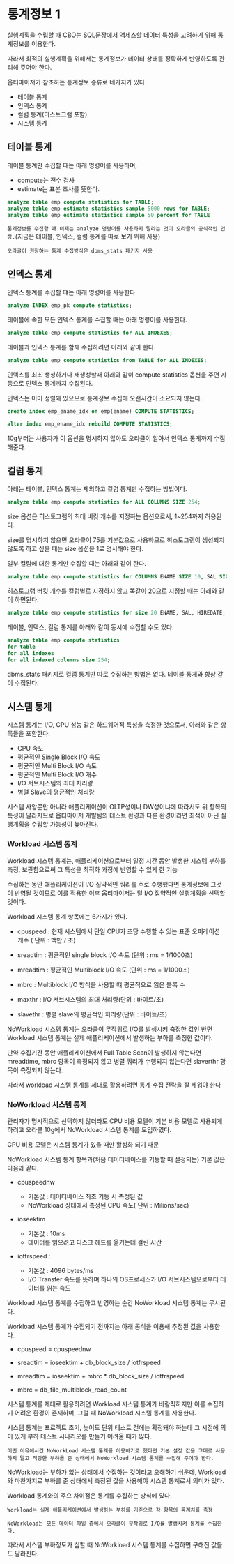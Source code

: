 # 통계정보 1

실행계획을 수립할 때 CBO는 SQL문장에서 액세스할 데이터 특성을 고려하기 위해 통계정보를 이용한다.

따라서 최적의 실행계획을 위해서는 통계정보가 데이터 상태를 정확하게 반영하도록 관리해 주어야 한다.

옵티마이저가 참조하는 통계정보 종류로 네가지가 있다.

-   테이블 통계
-   인덱스 통계
-   컬럼 통계(히스토그램 포함)
-   시스템 통계

## 테이블 통계

테이블 통계만 수집할 때는 아래 명령어를 사용하며,

-   compute는 전수 검사
-   estimate는 표본 조사를 뜻한다.

```sql
analyze table emp compute statistics for TABLE;
analyze table emp estimate statistics sample 5000 rows for TABLE;
analyze table emp estimate statistics sample 50 percent for TABLE
```

`통계정보를 수집할 때 이제는 analyze 명령어를 사용하지 말라는 것이 오라클의 공식적인 입장.`(지금은 테이블, 인덱스, 컬럼 통계를 따로 보기 위해 사용)

`오라글이 권장하는 통계 수집방식은 dbms_stats 패키지 사용`

## 인덱스 통계

인덱스 통계를 수집할 떄는 아래 명령어를 사용한다.

```sql
analyze INDEX emp_pk compute statistics;
```

테이블에 속한 모든 인덱스 통계를 수집할 때는 아래 명령어를 사용한다.

```sql
analyze table emp compute statistics for ALL INDEXES;
```

테이블과 인덱스 통계를 함께 수집하려면 아래와 같이 한다.

```sql
analyze table emp compute statistics from TABLE for ALL INDEXES;
```

인덱스를 최초 생성하거나 재생성할때 아래와 같이 compute statistics 옵션을 주면 자동으로 인덱스 통계까지 수집된다.

인덱스는 이미 정렬돼 있으므로 통계정보 수집에 오랜시간이 소요되지 않는다.

```sql
create index emp_ename_idx on emp(ename) COMPUTE STATISTICS;

alter index emp_ename_idx rebuild COMPUTE STATISTICS;
```

10g부터는 사용자가 이 옵션을 명시하지 않아도 오라클이 알아서 인덱스 통계까지 수집해준다.

## 컬럼 통계

아래는 테이블, 인덱스 통계는 제외하고 컬럼 통계만 수집하는 방법이다.

```sql
analyze table emp compute statistics for ALL COLUMNS SIZE 254;
```

size 옵션은 히스토그램의 최대 버킷 개수를 지정하는 옵션으로서, 1~254까지 허용된다.

size를 명시하지 않으면 오라클이 75를 기본값으로 사용하므로 히스토그램이 생성되지 않도록 하고 싶을 때는 size 옵션을 1로 명시해야 한다.

일부 컬럼에 대한 통계만 수집할 때는 아래와 같이 한다.

```sql
analyze table emp compute statistics for COLUMNS ENAME SIZE 10, SAL SIZE 20;
```

히스토그램 버킷 개수를 컬럼별로 지정하지 않고 똑같이 20으로 지정할 때는 아래와 같이 하면된다.

```sql
analyze table emp compute statistics for size 20 ENAME, SAL, HIREDATE;
```

테이블, 인덱스, 컬럼 통계를 아래와 같이 동시에 수집할 수도 있다.

```sql
analyze table emp compute statistics
for table
for all indexes
for all indexed columns size 254;
```

dbms_stats 패키지로 컬럼 통계만 따로 수집하는 방법은 없다. 테이블 통게와 항상 같이 수집된다.

## 시스템 통계

시스템 통계는 I/O, CPU 성능 같은 하드웨어적 특성을 측정한 것으로서, 아래와 같은 항목들을 포함한다.

-   CPU 속도
-   평균적인 Single Block I/O 속도
-   평균적인 Multi Block I/O 속도
-   평균적인 Multi Block I/O 개수
-   I/O 서브시스템의 최대 처리량
-   병렬 Slave의 평균적인 처리량

시스템 사양뿐만 아니라 애플리케이션이 OLTP성이나 DW성이냐에 따라서도 위 항목의 특성이 달라지므로 옵티마이저 개발팀의 테스트 환경과 다른 환경이라면 최적이 아닌 실행계획을 수립할 가능성이 높아진다.

### Workload 시스템 통계

Workload 시스템 통계는, 애플리케이션으로부터 일정 시간 동안 발생한 시스템 부하를 측정, 보관함으로써 그 특성을 최적화 과정에 반영할 수 있게 한 기능

수집하는 동안 애플리케이션이 I/O 집약적인 쿼리를 주로 수행했다면 통계정보에 그것이 반영될 것이므로 이를 적용한 이후 옵티마이저는 덜 I/O 집약적인 실행계획을 선택할 것이다.

Workload 시스템 통계 항목에는 6가지가 있다.

-   cpuspeed : 현재 시스템에서 단일 CPU가 초당 수행할 수 있는 표준 오퍼레이션 개수 ( 단위 : 백만 / 초)

-   sreadtim : 평균적인 single block I/O 속도 (단위 : ms = 1/1000초)

-   mreadtim : 평균적인 Multiblock I/O 속도 (단위 : ms = 1/1000초)

-   mbrc : Multiblock I/O 방식을 사용할 떄 평균적으로 읽은 블록 수
-   maxthr : I/O 서브시스템의 최대 처리량(단위 : 바이트/초)
-   slavethr : 병렬 slave의 평균적인 처리량(단위 : 바이트/초)

NoWorkload 시스템 통계는 오라클이 무작위로 I/O를 발생시켜 측정한 값인 반면 Workload 시스템 통계는 실제 애플리케이션에서 발생하는 부하를 측정한 값이다.

만약 수집기간 동안 애플리케이션에서 Full Table Scan이 발생하지 않는다면 mreadtime, mbrc 항목이 측정되지 않고 병렬 쿼리가 수행되지 않는다면 slaverthr 항목이 측정되지 않는다.

따라서 workload 시스템 통계를 제대로 활용하려면 통계 수집 전략을 잘 세워야 한다

### NoWorkload 시스템 통계

관리자가 명시적으로 선택하지 않더라도 CPU 비용 모델이 기본 비용 모델로 사용되게 하려고 오라클 10g에서 NoWorkload 시스템 통계를 도입하였다.

CPU 비용 모델은 시스템 통계가 있을 때만 활성화 되기 때문

NoWorkload 시스템 통계 항목과(처음 데이터베이스를 기동할 때 설정되는) 기본 값은 다음과 같다.

-   cpuspeednw

    -   기본값 : 데이터베이스 최초 기동 시 측정된 값
    -   NoWorkload 상태에서 측정된 CPU 속도( 단위 : Milions/sec)

-   ioseektim

    -   기본값 : 10ms
    -   데이터를 읽으려고 디스크 헤드를 옮기는데 걸린 시간

-   iotfrspeed :
    -   기본값 : 4096 bytes/ms
    -   I/O Transfer 속도를 뜻하며 하나의 OS프로세스가 I/O 서브시스템으로부터 데이터를 읽는 속도

Workload 시스템 통계를 수집하고 반영하는 순간 NoWorkload 시스템 통계는 무시된다.

Workload 시스템 통계가 수집되기 전까지는 아래 공식을 이용해 추정된 값을 사용한다.

-   cpuspeed = cpuspeednw
-   sreadtim = ioseektim + db_block_size / iotfrspeed

-   mreadtim = ioseektim + mbrc \* db_block_size / iotfrspeed
-   mbrc = db_file_multiblock_read_count

시스템 통계를 제대로 활용하려면 Workload 시스템 통계가 바람직하지만 이를 수집하기 어려운 환경이 존재하며, 그럴 때 NoWorkload 시스템 통계를 사용한다.

시스템 통계는 프로젝트 초기, 늦어도 단위 테스트 전에는 확정돼야 하는데 그 시점에 의미 있게 부하 테스트 시나리오를 만들기 어려울 때가 많다.

`어떤 이유에서건 NoWorkLoad 시스템 통계를 이용하기로 했다면 기본 설정 값을 그대로 사용하지 말고 적당한 부하를 준 상태에서 NoWorkload 시스템 통계를 수집해 주어야 한다.`

NoWorkload는 부하가 없는 상태에서 수집하는 것이라고 오해하기 쉬운데, Workload와 마찬가지로 부하를 준 상태에서 측정된 값을 사용해야 시스템 통계로서 의미가 있다.

Workload 통계와의 주요 차이점은 통계를 수집하는 방식에 있다.

`Workload는 실제 애플리케이션에서 발생하는 부하를 기준으로 각 항목의 통계치를 측정`

`NoWorkload는 모든 데이터 파일 중에서 오라클이 무작위로 I/O를 발생시켜 통계를 수집한다.`

따라서 시스템 부하정도가 심할 때 NoWorkload 시스템 통계를 수집하면 구해진 값들도 달라진다.

